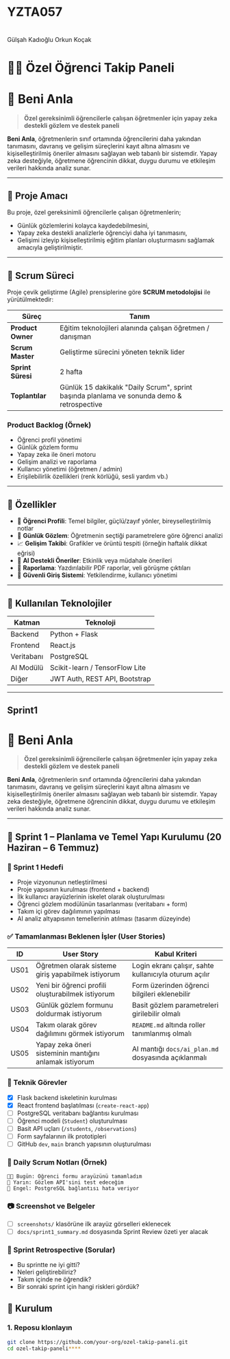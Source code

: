 # YZTA057

# 
Gülşah Kadıoğlu
Orkun Koçak
# 👩‍🏫 **Özel Öğrenci Takip Paneli**

# 🧠 Beni Anla

> **Özel gereksinimli öğrencilerle çalışan öğretmenler için yapay zeka destekli gözlem ve destek paneli**

**Beni Anla**, öğretmenlerin sınıf ortamında öğrencilerini daha yakından tanımasını, davranış ve gelişim süreçlerini kayıt altına almasını ve kişiselleştirilmiş öneriler almasını sağlayan web tabanlı bir sistemdir. Yapay zeka desteğiyle, öğretmene öğrencinin dikkat, duygu durumu ve etkileşim verileri hakkında analiz sunar.  

---

## 🎯 Proje Amacı

Bu proje, özel gereksinimli öğrencilerle çalışan öğretmenlerin;
- Günlük gözlemlerini kolayca kaydedebilmesini,
- Yapay zeka destekli analizlerle öğrenciyi daha iyi tanımasını,
- Gelişimi izleyip kişiselleştirilmiş eğitim planları oluşturmasını sağlamak amacıyla geliştirilmiştir.

---

## 🔄 Scrum Süreci

Proje çevik geliştirme (Agile) prensiplerine göre **SCRUM metodolojisi** ile yürütülmektedir:

| Süreç         | Tanım |
|---------------|-------|
| **Product Owner** | Eğitim teknolojileri alanında çalışan öğretmen / danışman |
| **Scrum Master**  | Geliştirme sürecini yöneten teknik lider |
| **Sprint Süresi** | 2 hafta |
| **Toplantılar**   | Günlük 15 dakikalık "Daily Scrum", sprint başında planlama ve sonunda demo & retrospective |

### Product Backlog (Örnek)
- Öğrenci profil yönetimi
- Günlük gözlem formu
- Yapay zeka ile öneri motoru
- Gelişim analizi ve raporlama
- Kullanıcı yönetimi (öğretmen / admin)
- Erişilebilirlik özellikleri (renk körlüğü, sesli yardım vb.)

---

## 🧩 Özellikler

- 👤 **Öğrenci Profili**: Temel bilgiler, güçlü/zayıf yönler, bireyselleştirilmiş notlar
- 📅 **Günlük Gözlem**: Öğretmenin seçtiği parametrelere göre öğrenci analizi
- 📈 **Gelişim Takibi**: Grafikler ve örüntü tespiti (örneğin haftalık dikkat eğrisi)
- 🧠 **AI Destekli Öneriler**: Etkinlik veya müdahale önerileri
- 📝 **Raporlama**: Yazdırılabilir PDF raporlar, veli görüşme çıktıları
- 🔐 **Güvenli Giriş Sistemi**: Yetkilendirme, kullanıcı yönetimi

---

## 🧪 Kullanılan Teknolojiler

| Katman     | Teknoloji      |
|------------|----------------|
| Backend    | Python + Flask |
| Frontend   | React.js       |
| Veritabanı | PostgreSQL     |
| AI Modülü  | Scikit-learn / TensorFlow Lite |
| Diğer      | JWT Auth, REST API, Bootstrap |

---
## Sprint1

# 🧠 Beni Anla

> **Özel gereksinimli öğrencilerle çalışan öğretmenler için yapay zeka destekli gözlem ve destek paneli**

**Beni Anla**, öğretmenlerin sınıf ortamında öğrencilerini daha yakından tanımasını, davranış ve gelişim süreçlerini kayıt altına almasını ve kişiselleştirilmiş öneriler almasını sağlayan web tabanlı bir sistemdir. Yapay zeka desteğiyle, öğretmene öğrencinin dikkat, duygu durumu ve etkileşim verileri hakkında analiz sunar.

---

## 📌 Sprint 1 – Planlama ve Temel Yapı Kurulumu (20 Haziran – 6 Temmuz)

### 🌟 Sprint 1 Hedefi

* Proje vizyonunun netleştirilmesi
* Proje yapısının kurulması (frontend + backend)
* İlk kullanıcı arayüzlerinin iskelet olarak oluşturulması
* Öğrenci gözlem modülünün tasarlanması (veritabanı + form)
* Takım içi görev dağılımının yapılması
* AI analiz altyapısının temellerinin atılması (tasarım düzeyinde)

### ✅ Tamamlanması Beklenen İşler (User Stories)

| ID   | User Story                                              | Kabul Kriteri                                          |
| ---- | ------------------------------------------------------- | ------------------------------------------------------ |
| US01 | Öğretmen olarak sisteme giriş yapabilmek istiyorum      | Login ekranı çalışır, sahte kullanıcıyla oturum açılır |
| US02 | Yeni bir öğrenci profili oluşturabilmek istiyorum       | Form üzerinden öğrenci bilgileri eklenebilir           |
| US03 | Günlük gözlem formunu doldurmak istiyorum               | Basit gözlem parametreleri girilebilir olmalı          |
| US04 | Takım olarak görev dağılımını görmek istiyorum          | `README.md` altında roller tanımlanmış olmalı          |
| US05 | Yapay zeka öneri sisteminin mantığını anlamak istiyorum | AI mantığı `docs/ai_plan.md` dosyasında açıklanmalı    |

### 🧱️ Teknik Görevler

* [x] Flask backend iskeletinin kurulması
* [x] React frontend başlatılması (`create-react-app`)
* [ ] PostgreSQL veritabanı bağlantısı kurulması
* [ ] Öğrenci modeli (`Student`) oluşturulması
* [ ] Basit API uçları (`/students`, `/observations`)
* [ ] Form sayfalarının ilk prototipleri
* [ ] GitHub `dev`, `main` branch yapısının oluşturulması

### 🔁 Daily Scrum Notları (Örnek)

```
🧑‍💻 Bugün: Öğrenci formu arayüzünü tamamladım  
🔧 Yarın: Gözlem API'sini test edeceğim  
🚧 Engel: PostgreSQL bağlantısı hata veriyor
```

### 📷 Screenshot ve Belgeler

* [ ] `screenshots/` klasörüne ilk arayüz görselleri eklenecek
* [ ] `docs/sprint1_summary.md` dosyasında Sprint Review özeti yer alacak

### 🧠 Sprint Retrospective (Sorular)

* Bu sprintte ne iyi gitti?
* Neleri geliştirebiliriz?
* Takım içinde ne öğrendik?
* Bir sonraki sprint için hangi riskleri gördük?


## 🚀 Kurulum

### 1. Reposu klonlayın
```bash
git clone https://github.com/your-org/ozel-takip-paneli.git
cd ozel-takip-paneli****
